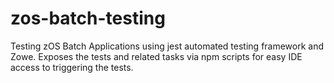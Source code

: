 # zos-batch-testing
Testing zOS Batch Applications using jest automated testing framework and Zowe. Exposes the tests and related tasks via npm scripts for easy IDE access to triggering the tests.
